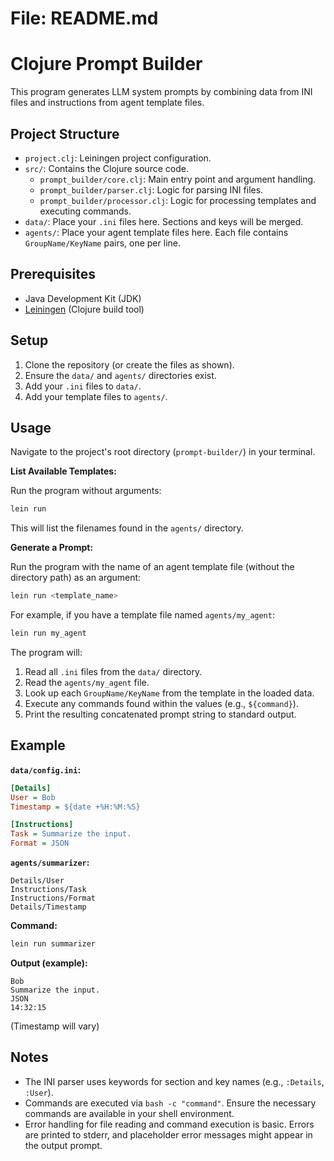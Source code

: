 # File: README.md

# Clojure Prompt Builder

This program generates LLM system prompts by combining data from INI files
and instructions from agent template files.

## Project Structure

-   `project.clj`: Leiningen project configuration.
-   `src/`: Contains the Clojure source code.
    -   `prompt_builder/core.clj`: Main entry point and argument handling.
    -   `prompt_builder/parser.clj`: Logic for parsing INI files.
    -   `prompt_builder/processor.clj`: Logic for processing templates and executing commands.
-   `data/`: Place your `.ini` files here. Sections and keys will be merged.
-   `agents/`: Place your agent template files here. Each file contains `GroupName/KeyName` pairs, one per line.

## Prerequisites

-   Java Development Kit (JDK)
-   [Leiningen](https://leiningen.org/) (Clojure build tool)

## Setup

1.  Clone the repository (or create the files as shown).
2.  Ensure the `data/` and `agents/` directories exist.
3.  Add your `.ini` files to `data/`.
4.  Add your template files to `agents/`.

## Usage

Navigate to the project's root directory (`prompt-builder/`) in your terminal.

**List Available Templates:**

Run the program without arguments:

```bash
lein run
```

This will list the filenames found in the `agents/` directory.

**Generate a Prompt:**

Run the program with the name of an agent template file (without the directory path) as an argument:

```bash
lein run <template_name>
```

For example, if you have a template file named `agents/my_agent`:

```bash
lein run my_agent
```

The program will:
1. Read all `.ini` files from the `data/` directory.
2. Read the `agents/my_agent` file.
3. Look up each `GroupName/KeyName` from the template in the loaded data.
4. Execute any commands found within the values (e.g., `${command}`).
5. Print the resulting concatenated prompt string to standard output.

## Example

**`data/config.ini`:**
```ini
[Details]
User = Bob
Timestamp = ${date +%H:%M:%S}

[Instructions]
Task = Summarize the input.
Format = JSON
```

**`agents/summarizer`:**
```
Details/User
Instructions/Task
Instructions/Format
Details/Timestamp
```

**Command:**
```bash
lein run summarizer
```

**Output (example):**
```
Bob
Summarize the input.
JSON
14:32:15
```
(Timestamp will vary)

## Notes
* The INI parser uses keywords for section and key names (e.g., `:Details`, `:User`).
* Commands are executed via `bash -c "command"`. Ensure the necessary commands are available in your shell environment.
* Error handling for file reading and command execution is basic. Errors are printed to stderr, and placeholder error messages might appear in the output prompt.
